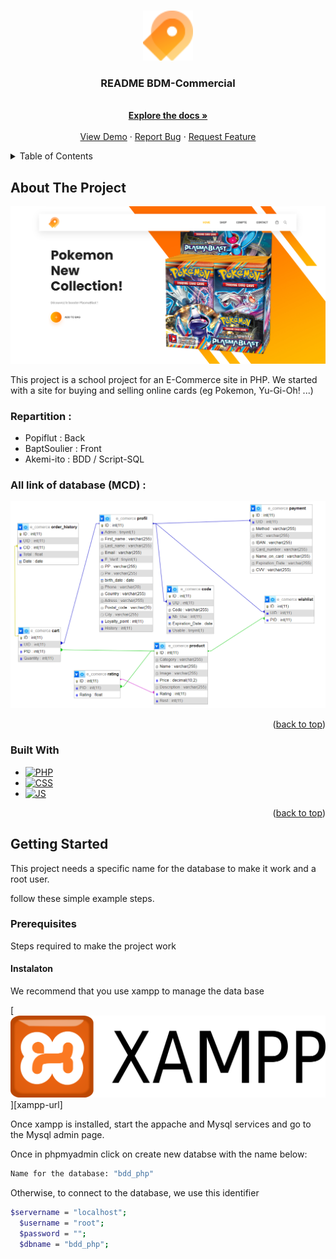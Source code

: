 <a name="readme-top"></a>

<!-- PROJECT LOGO -->
<br />
<div align="center">
  <a href="https://github.com/BaptSoulier/e-commerce-PHP/tree/master">
    <img src="img/fav.png" alt="Logo" width="80" height="80">
  </a>

  <h3 align="center">README BDM-Commercial</h3>

  <p align="center">
    <br />
    <a href="https://github.com/BaptSoulier/e-commerce-PHP/tree/master"><strong>Explore the docs »</strong></a>
    <br />
    <br />
    <a href="https://github.com/BaptSoulier/e-commerce-PHP/tree/master">View Demo</a>
    ·
    <a href="https://github.com/BaptSoulier/e-commerce-PHP/issues">Report Bug</a>
    ·
    <a href="https://github.com/BaptSoulier/e-commerce-PHP/issues">Request Feature</a>
  </p>
</div>



<!-- TABLE OF CONTENTS -->
<details>
  <summary>Table of Contents</summary>
  <ol>
    <li>
      <a href="#about-the-project">About The Project</a>
      <ul>
        <li><a href="#built-with">Built With</a></li>
      </ul>
    </li>
    <li>
      <a href="#getting-started">Getting Started</a>
      <ul>
        <li><a href="#prerequisites">Prerequisites</a></li>
      </ul>
    </li>
  </ol>
</details>



<!-- ABOUT THE PROJECT -->
## About The Project

[![Product Name Screen Shot][product-screenshot]](img/Home.png)

This project is a school project for an E-Commerce site in PHP. We started with a site for buying and selling online cards (eg Pokemon, Yu-Gi-Oh! ...)

### Repartition :
* Popiflut : Back
* BaptSoulier : Front
* Akemi-ito : BDD / Script-SQL



### All link of database (MCD) :


[![MCD][MCD]](img/MCD_BDD%20.png)



<p align="right">(<a href="#readme-top">back to top</a>)</p>



### Built With

* [![PHP][PHP.js]][PHP-url]
* [![CSS][CSS.js]][CSS-url]
* [![JS][JS.io]][JS-url]

<p align="right">(<a href="#readme-top">back to top</a>)</p>



<!-- GETTING STARTED -->
## Getting Started

This project needs a specific name for the database to make it work and a root user.

follow these simple example steps.

### Prerequisites

Steps required to make the project work

#### Instalaton 

We recommend that you use xampp to manage the data base 

[![xampp][xampp-img]][xampp-url]

Once xampp is installed, start the appache and Mysql services and go to the Mysql admin page.

Once in phpmyadmin click on create new databse with the name below:


  ```sh
  Name for the database: "bdd_php"
  ```

Otherwise, to connect to the database, we use this identifier


  ```sh
  $servername = "localhost";
	$username = "root";
	$password = "";
	$dbname = "bdd_php";
  ```
<!-- MARKDOWN LINKS & IMAGES -->
<!-- https://www.markdownguide.org/basic-syntax/#reference-style-links -->

[xampp-img]: img/xampp.png
[xampp]: https://www.apachefriends.org/fr/download.html

[contributors-shield]: https://github.com/BaptSoulier/e-commerce-PHP/graphs/contributors
[contributors-url]: https://github.com/BaptSoulier/e-commerce-PHP/graphs/contributors


[forks-shield]: https://img.shields.io/github/forks/othneildrew/Best-README-Template.svg?style=for-the-badge
[forks-url]: https://github.com/BaptSoulier/e-commerce-PHP/forks


[stars-shield]: https://img.shields.io/github/stars/othneildrew/Best-README-Template.svg?style=for-the-badge
[stars-url]: https://github.com/BaptSoulier/e-commerce-PHP/stargazers


[issues-shield]: https://img.shields.io/github/issues/othneildrew/Best-README-Template.svg?style=for-the-badge
[issues-url]: https://github.com/BaptSoulier/e-commerce-PHP/issues


[license-shield]: https://img.shields.io/github/license/othneildrew/Best-README-Template.svg?style=for-the-badge
[license-url]: https://github.com/othneildrew/Best-README-Template/blob/master/LICENSE.txt


[PHP.js]:https://img.shields.io/badge/PHP-777BB4?style=for-the-badge&logo=php&logoColor=white
[PHP-url]: https://www.php.net


[CSS.js]: https://img.shields.io/badge/CSS-239120?&style=for-the-badge&logo=css3&logoColor=white
[CSS-url]: https://www.w3.org/Style/CSS/


[JS.io]: https://img.shields.io/badge/JavaScript-F7DF1E?style=for-the-badge&logo=JavaScript&logoColor=white
[JS-url]: https://www.javascript.com

[product-screenshot]: img/Home.png
[MCD]: img/MCD_BDD%20.png
